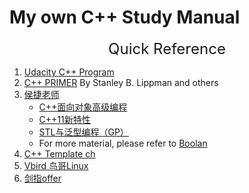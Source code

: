 # My own C++ Study Manual

<p align="center">
<font size="+2">Quick Reference</font>
</p>

1. [Udacity C++ Program](https://classroom.udacity.com/nanodegrees/nd213/dashboard/overview)
2. [C++ PRIMER](./CPRIMER) By Stanley B. Lippman and others
3. [侯捷老师](./HouJie)
   * [C++面向对象高级编程](https://www.bilibili.com/video/BV1gb411g7pa?from=search&seid=8003483940088302110)
   * [C++11新特性](https://www.bilibili.com/video/BV1p4411v7Dh?t=43&)
   * [STL与泛型编程（GP）](https://www.bilibili.com/video/BV1Ts411L74e?t=842&)
   * For more material, please refer to [Boolan](http://boolan.com/)
4. [C++ Template ch](./https://github.com/Walton1128/CPP-Templates-2nd--)
5. [Vbird 鸟哥Linux](./Vbird)
6. [剑指offer](./Algorith)